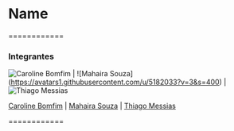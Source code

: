 # Name #

============

### Integrantes

![Caroline Bomfim](https://avatars0.githubusercontent.com/u/5194728?v=3&s=400) | ![Mahaira Souza] (https://avatars1.githubusercontent.com/u/5182033?v=3&s=400) | ![Thiago Messias](https://avatars0.githubusercontent.com/u/5183166?v=3&s=400)

[Caroline Bomfim](https://github.com/CarolineBomfim) | [Mahaira Souza](https://github.com/5614) | [Thiago Messias](https://github.com/messiasthi)

============
